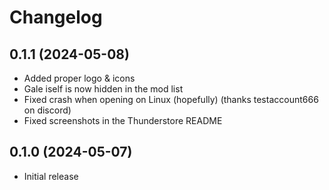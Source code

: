 # Changelog

## 0.1.1 (2024-05-08)

- Added proper logo & icons
- Gale iself is now hidden in the mod list
- Fixed crash when opening on Linux (hopefully) (thanks testaccount666 on discord)
- Fixed screenshots in the Thunderstore README

## 0.1.0 (2024-05-07)

- Initial release
